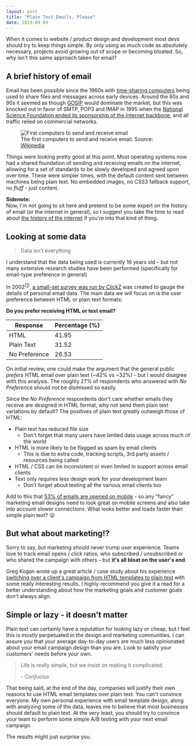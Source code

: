 ```yaml
---
layout: post
title: "Plain Text Emails, Please"
date: 2019-09-09
---
```



When it comes to website / product design and development most devs should try to keep things simple. By only using as much code as absolutely necessary, projects avoid growing out of scope or becoming bloated. So, why isn't this same approach taken for email?

## A brief history of email

Email has been possible since the 1960s with [time-sharing computers](https://en.wikipedia.org/wiki/Time-sharing) being used to share files and messages across early devices. Around the 80s and 90s it seemed as though [GOSIP](https://en.wikipedia.org/wiki/Government_Open_Systems_Interconnection_Profile) would dominate the market, but this was knocked out in favor of SMTP, POP3 and IMAP in 1995 when the [National Science Foundation ended its sponsorship of the Internet backbone](http://www.walthowe.com/navnet/history.html), and all traffic relied on commercial networks.

<figure>
    <img src="https://upload.wikimedia.org/wikipedia/commons/6/68/Timesharing_and_Development_KA-10s_at_BBN%2C_circa_1970.jpg" alt="First computers to send and receive email" />
    <figcaption>The first computers to send and receive email. Source: <a href="https://en.wikipedia.org/wiki/File:Timesharing_and_Development_KA-10s_at_BBN,_circa_1970.webp">Wikipedia</a></figcaption>
</figure>

Things were looking pretty good at this point. Most operating systems now had a shared foundation of sending and receiving emails on the internet, allowing for a set of standards to be slowly developed and agreed upon over time. These were simpler times, with the default content sent between machines being plain text. No embedded images, no CSS3 fallback support, no *fluff* - just content.

**Sidenote:**<br>
Now, I'm not going to sit here and pretend to be some expert on the history of email (or the internet in general), so I suggest you take the time to read about [the history of the internet](http://www.walthowe.com/navnet/history.html) if you're into that kind of thing.

## Looking at some data

> Data isn't everything

I understand that the data being used is currently 16 years old - but not many extensive research studies have been performed (specifically for email-type preference in general)

In 2002<sup>[<a href="#1">1</a>]</sup>, [a small-set survey was run by ClickZ](https://www.clickz.com/real-world-email-client-usage-the-hard-data/47429/) was created to gauge the details of personal email data. The main data we will focus on is the user preference between HTML or plain text formats:

**Do you prefer receiving HTML or text email?**

| Response | Percentage (%) |
|---|---|
| HTML | 41.95 |
| Plain Text | 31.52 |
| No Preference | 26.53 |

On initial review, one could make the argument that the general public *prefers* HTML email over plain text (~42% vs ~32%) - but I would disagree with this analysis. The roughly 27% of respondents who answered with *No Preference* should not be dismissed so easily.

Since the *No Preference* respondents don't care whether emails they receive are designed in HTML format, why not send them plain text variations by default? The positives of plain text greatly outweigh those of HTML:

- Plain text has reduced file size
  - Don't forget that many users have limited data usage across much of the world
- HTML is more likely to be flagged as spam by email clients
  - This is due to extra code, tracking scripts, 3rd party assets / resources being called
- HTML / CSS can be inconsistent or even limited in support across email clients
- Text only requires less design work for your development team
  - Don't forget about testing all the various email clients too

Add to this that [53% of emails are opened on mobile](https://litmus.com/blog/53-of-emails-opened-on-mobile-outlook-opens-decrease-33) - so any "fancy" marketing email designs need to look great on mobile screens and also take into account slower connections. What looks better and loads faster than simple plain text? 😛

## But what about marketing!?

Sorry to say, but marketing should never trump user experience. Teams love to track email opens / click ratios, who subscribed / unsubscribed or who shared the campaign with others - but **it's all bloat on the user's end**.

Greg Kogan wrote up a great article / case study about his experience [switching over a client's campaign from HTML templates to plain text](https://www.gkogan.co/blog/dont-design-emails/) with some really interesting results. I highly recommend you give it a read for a better understanding about how the marketing goals and customer goals don't always align.

## Simple or lazy - it doesn't matter

Plain text can certainly have a reputation for looking lazy or cheap, but I feel this is mostly perpetuated in the design and marketing communities. I can assure you that your average day-to-day users are much less opinionated about your email campaign design than you are. Look to satisfy your customers' needs before your own.

> Life is really simple, but we insist on making it complicated.
>
> <cite>- Confucius</cite>

That being said, at the end of the day, companies will justify their own reasons to use HTML email templates over plain text. You can't convince everyone. My own personal experience with email template design, along with analyzing some of the data, leaves me to believe that most businesses should default to plain text. At the very least, you should try to convince your team to perform some simple A/B testing with your next email campaign.

The results might just surprise you.


[^1]: This is the "latest" detailed survey I could find on email design preference
